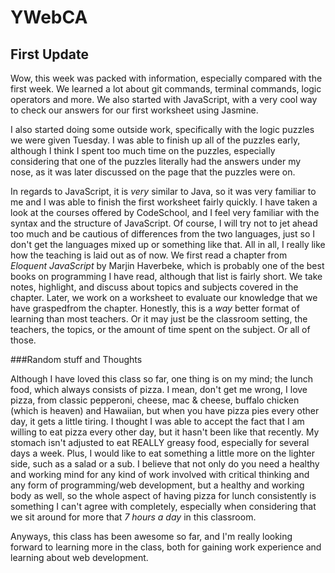 # YWebCA


## First Update

Wow, this week was packed with information, especially compared with the first week. We learned a lot about git commands, terminal commands, logic operators and more. We also started with JavaScript, with a very cool way to check our answers for our first worksheet using Jasmine.

I also started doing some outside work, specifically with the logic puzzles we were given Tuesday. I was able to finish up all of the puzzles early, although I think I spent too much time on the puzzles, especially considering that one of the puzzles literally had the answers under my nose, as it was later discussed on the page that the puzzles were on.

In regards to JavaScript, it is *very* similar to Java, so it was very familiar to me and I was able to finish the first worksheet fairly quickly. I have taken a look at the courses offered by CodeSchool, and I feel very familiar with the syntax and the structure of JavaScript. Of course, I will try not to jet ahead too much and be cautious of differences from the two languages, just so I don't get the languages mixed up or something like that. All in all, I really like how the teaching is laid out as of now. We first read a chapter from *Eloquent JavaScript* by Marjin Haverbeke, which is probably one of the best books on programming I have read, although that list is fairly short. We take notes, highlight, and discuss about topics and subjects covered in the chapter. Later, we work on a worksheet to evaluate our knowledge that we have graspedfrom the chapter. Honestly, this is a *way* better format of learning than most teachers. Or it may just be the classroom setting, the teachers, the topics, or the amount of time spent on the subject. Or all of those. 


###Random stuff and Thoughts

Although I have loved this class so far, one thing is on my mind; the lunch food, which always consists of pizza. I mean, don't get me wrong, I love pizza, from classic pepperoni, cheese, mac & cheese, buffalo chicken (which is heaven) and Hawaiian, but when you have pizza pies every other day, it gets a little tiring. I thought I was able to accept the fact that I am willing to eat pizza every other day, but it hasn't been like that recently. My stomach isn't adjusted to eat REALLY greasy food, especially for several days a week. Plus, I would like to eat something a little more on the lighter side, such as a salad or a sub. I believe that not only do you need a healthy and working mind for any kind of work involved with critical thinking and any form of programming/web development, but a healthy and working body as well, so the whole aspect of having pizza for lunch consistently is something I can't agree with completely, especially when considering that we sit around for more that *7 hours a day* in this classroom.

Anyways, this class has been awesome so far, and I'm really looking forward to learning more in the class, both for gaining work experience and learning about web development.